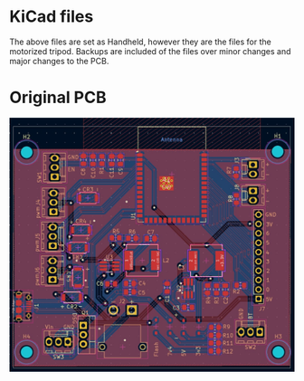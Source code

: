 # KiCad files

The above files are set as Handheld, however they are the files for the motorized tripod. Backups are included of the files over minor changes and major changes to the PCB. 

# Original PCB
![Image](../../images/tripod_pcb_original.jpg)
